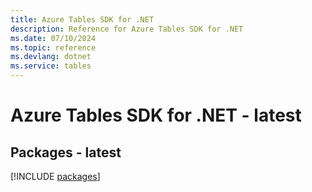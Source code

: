 ```yaml
---
title: Azure Tables SDK for .NET
description: Reference for Azure Tables SDK for .NET
ms.date: 07/10/2024
ms.topic: reference
ms.devlang: dotnet
ms.service: tables
---
```

# Azure Tables SDK for .NET - latest
## Packages - latest
[!INCLUDE [packages](tables-index.md)]